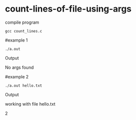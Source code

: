 # count-lines-of-file-using-args

compile program 
```
gcc count_lines.c
```


#example 1

```
./a.out 
```

Output 

No args found

#example 2
```
./a.out hello.txt
```

Output 

working with file hello.txt

2

